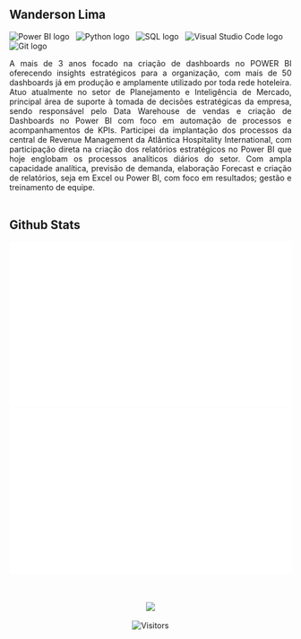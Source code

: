 ## Wanderson Lima
<div align="left">

<a name="learning-now"></a>

<img src="https://custom-icon-badges.herokuapp.com/badge/Power%20BI-0A0C10?logo=new_power_bi_logo&style=for-the-badge" alt="Power BI logo" title="Power BI" height="30" />
&nbsp;
<img src="https://custom-icon-badges.herokuapp.com/badge/Python-0A0C10?logo=pythonlogo01&style=for-the-badge" alt="Python logo" title="Python" height="30" />
&nbsp;
<img src="https://custom-icon-badges.herokuapp.com/badge/SQL-0A0C10?logo=sql_server(4)&style=for-the-badge" alt="SQL logo" title="SQL" height="30" />
&nbsp;
<img src="https://custom-icon-badges.herokuapp.com/badge/VS%20Code-0A0C10?logo=visual_studio_code_1&style=for-the-badge" alt="Visual Studio Code logo" title="Visual Studio Code" height="30" />
&nbsp;
<img src="https://img.shields.io/badge/Git-0A0C10?logo=git&logoColor=F05032&style=for-the-badge" alt="Git logo" title="Git" height="30" />

<a name="learning-next"></a>
  
</div>
<div align="justify">
A mais de 3 anos focado na criação de dashboards no POWER BI oferecendo insights estratégicos para a organização, com mais de 50 dashboards já em produção e amplamente utilizado por toda rede hoteleira. Atuo atualmente no setor de Planejamento e Inteligência de Mercado, principal área de suporte à tomada de decisões estratégicas da empresa, sendo responsável pelo Data Warehouse de vendas e criação de Dashboards no Power BI com foco em automação de processos e acompanhamentos de KPIs. Participei da implantação dos processos da central de Revenue Management da Atlântica Hospitality International, com participação direta na criação dos relatórios estratégicos no Power BI que hoje englobam os processos analíticos diários do setor. Com ampla capacidade analítica, previsão de demanda, elaboração Forecast e criação de relatórios, seja em Excel ou Power BI, com foco em resultados; gestão e treinamento de equipe.
</div>
<br>
<!-- GITHUB STATUS -->

## Github Stats


<div align="center">
  
<a href="https://github.com/wanderson-blima/GitHub_Stats_Transparent">
  
![Stats Overview](https://raw.githubusercontent.com/wanderson-blima/GitHub_Stats_Transparent/output/generated/overview.svg)
![Most Used Languages](https://raw.githubusercontent.com/wanderson-blima/GitHub_Stats_Transparent/output/generated/languages.svg)

</a>
</div>
<br>

<!-- TECNOLOGIAS
## Technologies and tools
<div align="center">

<a name="learning-now"></a>

<img src="https://custom-icon-badges.herokuapp.com/badge/Python-0A0C10?logo=pythonlogo01&style=for-the-badge" alt="Python logo" title="Python" height="30" />
&nbsp;
<img src="https://custom-icon-badges.herokuapp.com/badge/Power%20BI-0A0C10?logo=new_power_bi_logo&style=for-the-badge" alt="Power BI logo" title="Power BI" height="30" />
&nbsp;
<img src="https://custom-icon-badges.herokuapp.com/badge/SQL-0A0C10?logo=sql_server(4)&style=for-the-badge" alt="SQL logo" title="SQL" height="30" />
&nbsp;
<img src="https://custom-icon-badges.herokuapp.com/badge/VS%20Code-0A0C10?logo=visual_studio_code_1&style=for-the-badge" alt="Visual Studio Code logo" title="Visual Studio Code" height="30" />
&nbsp;
<img src="https://img.shields.io/badge/Git-0A0C10?logo=git&logoColor=F05032&style=for-the-badge" alt="Git logo" title="Git" height="30" />

<a name="learning-next"></a>
  
</div>
<br> -->
<br>

<!-- REDES SOCIAIS -->
<div align="center">
    <a href="https://www.linkedin.com/in/wanderson-blima/" target="_blank"><img src="https://img.shields.io/badge/-LinkedIn-%230077B5?style=for-the-badge&logo=linkedin&logoColor=white" height="25" target="_blank"></a>
  
<!-- CONTADOR DE VISITAS -->

![Visitors](https://visitor-badge-reloaded.herokuapp.com/badge?page_id=wanderson-blima&color=0A0C10&lcolor=0A0C10&style=for-the-badge&logo=Github&logoColor=#181717)

</div>
